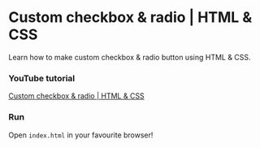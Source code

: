 # Custom checkbox & radio | HTML & CSS

Learn how to make custom checkbox & radio button using HTML & CSS.

### YouTube tutorial

[Custom checkbox & radio | HTML & CSS]()

### Run

Open `index.html` in your favourite browser!
